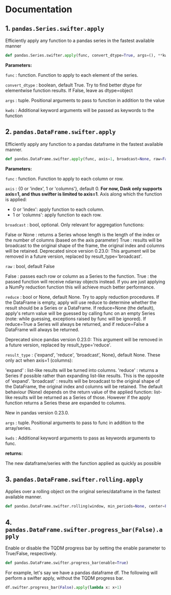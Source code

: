 # Documentation

## 1. `pandas.Series.swifter.apply`

Efficiently apply any function to a pandas series in the fastest available manner

```python
def pandas.Series.swifter.apply(func, convert_dtype=True, args=(), **kwds)
```

**Parameters:**

`func` : function. Function to apply to each element of the series.

`convert_dtype` : boolean, default True. Try to find better dtype for elementwise function results. If False, leave as dtype=object

`args` : tuple. Positional arguments to pass to function in addition to the value

`kwds` : Additional keyword arguments will be passed as keywords to the function

## 2. `pandas.DataFrame.swifter.apply`

Efficiently apply any function to a pandas dataframe in the fastest available manner.

```python
def pandas.DataFrame.swifter.apply(func, axis=1, broadcast=None, raw=False, reduce=None, result_type=None, args=(), **kwds)
```

**Parameters:**

`func` : function. Function to apply to each column or row.

`axis` : {0 or 'index', 1 or 'columns'}, default 0. **For now, Dask only supports axis=1, and thus swifter is limited to axis=1**. Axis along which the function is applied:

* 0 or 'index': apply function to each column.
* 1 or 'columns': apply function to each row.

`broadcast` : bool, optional. Only relevant for aggregation functions:

False or None : returns a Series whose length is the length of the index or the number of columns (based on the axis parameter)
True : results will be broadcast to the original shape of the frame, the original index and columns will be retained.
Deprecated since version 0.23.0: This argument will be removed in a future version, replaced by result_type='broadcast'.

`raw` : bool, default False

False : passes each row or column as a Series to the function.
True : the passed function will receive ndarray objects instead. If you are just applying a NumPy reduction function this will achieve much better performance.

`reduce` : bool or None, default None. Try to apply reduction procedures. If the DataFrame is empty, apply will use reduce to determine whether the result should be a Series or a DataFrame. If reduce=None (the default), apply's return value will be guessed by calling func on an empty Series (note: while guessing, exceptions raised by func will be ignored). If reduce=True a Series will always be returned, and if reduce=False a DataFrame will always be returned.

Deprecated since pandas version 0.23.0: This argument will be removed in a future version, replaced by result_type='reduce'.

`result_type` : {'expand', 'reduce', 'broadcast', None}, default None. These only act when axis=1 (columns):

'expand' : list-like results will be turned into columns.
'reduce' : returns a Series if possible rather than expanding list-like results. This is the opposite of 'expand'.
'broadcast' : results will be broadcast to the original shape of the DataFrame, the original index and columns will be retained.
The default behaviour (None) depends on the return value of the applied function: list-like results will be returned as a Series of those. However if the apply function returns a Series these are expanded to columns.

New in pandas version 0.23.0.

`args` : tuple. Positional arguments to pass to func in addition to the array/series.

`kwds` : Additional keyword arguments to pass as keywords arguments to func.


**returns:**

The new dataframe/series with the function applied as quickly as possible

## 3. `pandas.DataFrame.swifter.rolling.apply`

Applies over a rolling object on the original series/dataframe in the fastest available manner.

```python
def pandas.DataFrame.swifter.rolling(window, min_periods=None, center=False, win_type=None, on=None, axis=0, closed=None).apply(func, *args, **kwds)
```

## 4. `pandas.DataFrame.swifter.progress_bar(False).apply`

Enable or disable the TQDM progress bar by setting the enable parameter to True/False, respectively.

```python
def pandas.DataFrame.swifter.progress_bar(enable=True)
```

For example, let's say we have a pandas dataframe df. The following will perform a swifter apply, without the TQDM progress bar.
```python
df.swifter.progress_bar(False).apply(lambda x: x+1)
```
